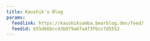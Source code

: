 ```yaml
---
title: Kaushik's Blog
params:
  feedlink: https://kaushiksamba.bearblog.dev/feed/
  feedid: b55d66bcc43b079a67a4f3fbcc7d5552
---
```

